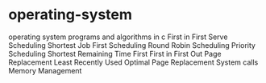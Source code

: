 # operating-system
operating system programs and algorithms in c 
First in First Serve Scheduling
 Shortest Job First Scheduling
 Round Robin Scheduling
 Priority Scheduling
 Shortest Remaining Time First
 First in First Out Page Replacement
 Least Recently Used
 Optimal Page Replacement
 System calls
 Memory Management
